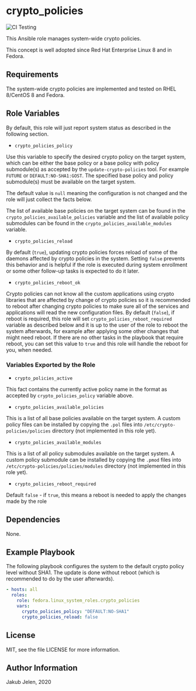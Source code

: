# crypto_policies
![CI Testing](https://github.com/fedora.linux_system_roles.crypto_policies/workflows/tox/badge.svg)


This Ansible role manages system-wide crypto policies.

This concept is well adopted since Red Hat Enterprise Linux 8 and in Fedora.

## Requirements

The system-wide crypto policies are implemented and tested on RHEL 8/CentOS 8
and Fedora.

## Role Variables

By default, this role will just report system status as described in the
following section.

 * `crypto_policies_policy`

Use this variable to specify the desired crypto policy on the target system,
which can be either the base policy or a base policy with policy submodule(s)
as accepted by the `update-crypto-policies` tool. For example `FUTURE` or
`DEFAULT:NO-SHA1:GOST`. The specified base policy and policy submodule(s)
must be available on the target system.

The default value is `null` meaning the configuration is not changed and
the role will just collect the facts below.

The list of available base policies on the target system can be found in the
`crypto_policies_available_policies` variable and the list of available policy
submodules can be found in the `crypto_policies_available_modules` variable.

 * `crypto_policies_reload`

By default (`true`), updating crypto policies forces reload of some of
the daemons affected by crypto policies in the system. Setting `false`
prevents this behavior and is helpful if the role is executed during system
enrollment or some other follow-up tasks is expected to do it later.

 * `crypto_policies_reboot_ok`

Crypto policies can not know all the custom applications using crypto
libraries that are affected by change of crypto policies so it is recommended
to reboot after changing crypto policies to make sure all of the services
and applications will read the new configuration files. By default (`false`),
if reboot is required, this role will set `crypto_policies_reboot_required`
variable as described below and it is up to the user of the role to reboot
the system afterwards, for example after applying some other changes that might
need reboot. If there are no other tasks in the playbook that require reboot,
you can set this value to `true` and this role will handle the reboot for you,
when needed.

### Variables Exported by the Role

* `crypto_policies_active`

This fact contains the currently active policy name in the format as accepted
by `crypto_policies_policy` variable above.

* `crypto_policies_available_policies`

This is a list of all base policies available on the target system.
A custom policy files can be installed by copying the `.pol` files into
`/etc/crypto-policies/policies` directory (not implemented in this role yet).

* `crypto_policies_available_modules`

This is a list of all policy submodules available on the target system.
A custom policy submodule can be installed by copying the `.pmod` files into
`/etc/crypto-policies/policies/modules` directory (not implemented in this
role yet).

* `crypto_policies_reboot_required`

Default `false` - if `true`, this means a reboot is needed to apply
the changes made by the role

## Dependencies

None.

## Example Playbook

The following playbook configures the system to the default crypto policy
level without SHA1. The update is done without reboot (which is recommended
to do by the user afterwards).

```yaml
- hosts: all
  roles:
    role: fedora.linux_system_roles.crypto_policies
    vars:
      crypto_policies_policy: "DEFAULT:NO-SHA1"
      crypto_policies_reload: false

```

## License

MIT, see the file LICENSE for more information.

## Author Information

Jakub Jelen, 2020
